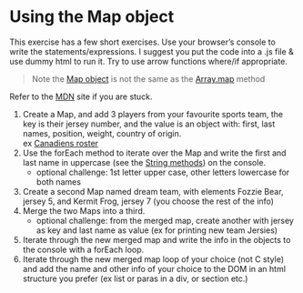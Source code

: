 # Using the Map object

This exercise has a few short exercises. Use your browser’s console to write the statements/expressions. I suggest you put the code into a .js file & use dummy html to run it. Try to use arrow functions where/if appropriate.

> Note the [Map object](https://developer.mozilla.org/en-US/docs/Web/JavaScript/Reference/Global_Objects/Map) is not the same as the [Array.map](https://developer.mozilla.org/en-US/docs/Web/JavaScript/Reference/Global_Objects/Array/map) method

Refer to the [MDN](https://developer.mozilla.org/en-US/docs/Web/JavaScript/Reference/Global_Objects/Map) site if you are stuck.

1. Create a Map, and add 3 players from your favourite sports team, the key is their jersey number, and the value is an object with: first, last names, position, weight, country of origin.
<br>ex [Canadiens roster](https://www.nhl.com/canadiens/roster)
1. Use the forEach method to iterate over the Map and write the first and last name in uppercase (see the [String methods](https://developer.mozilla.org/en-US/docs/Web/JavaScript/Reference/Global_Objects/String)) on the console.
    * optional challenge:  1st letter upper case, other letters lowercase for both names
3. Create a second Map named dream team, with elements Fozzie Bear, jersey 5, and Kermit Frog, jersey 7  (you choose the rest of the info)
4. Merge the two Maps into a third.
    * optional challenge:  from the merged map, create another with jersey as key and last name as value (ex for printing new team Jersies)
6. Iterate through the new merged map and write the info in the objects to the console with a forEach loop. 
7. Iterate through the new merged map loop of your choice (not C style) and add the name and other info of your choice to the DOM in an html structure you prefer (ex list or paras in a div, or section etc.)
